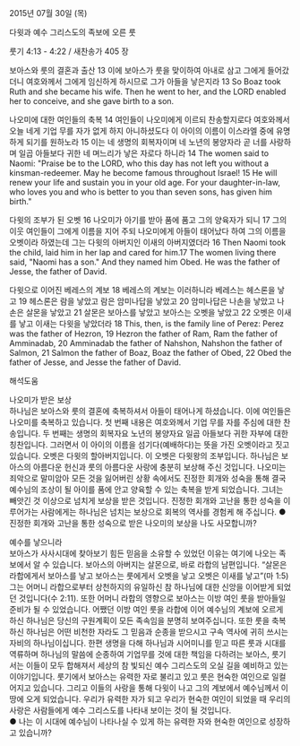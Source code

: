 2015년 07월 30일 (목)

다윗과 예수 그리스도의 족보에 오른 룻 



룻기 4:13 - 4:22 / 새찬송가 405 장


보아스와 룻의 결혼과 출산
13 이에 보아스가 룻을 맞이하여 아내로 삼고 그에게 들어갔더니 여호와께서 그에게 임신하게 하시므로 그가 아들을 낳은지라 
13 So Boaz took Ruth and she became his wife. Then he went to her, and the LORD enabled her to conceive, and she gave birth to a son. 

나오미에 대한 여인들의 축복
14 여인들이 나오미에게 이르되 찬송할지로다 여호와께서 오늘 네게 기업 무를 자가 없게 하지 아니하셨도다 이 아이의 이름이 이스라엘 중에 유명하게 되기를 원하노라 15 이는 네 생명의 회복자이며 네 노년의 봉양자라 곧 너를 사랑하며 일곱 아들보다 귀한 네 며느리가 낳은 자로다 하니라 
14 The women said to Naomi: "Praise be to the LORD, who this day has not left you without a kinsman-redeemer. May he become famous throughout Israel! 15 He will renew your life and sustain you in your old age. For your daughter-in-law, who loves you and who is better to you than seven sons, has given him birth." 

다윗의 조부가 된 오벳
16 나오미가 아기를 받아 품에 품고 그의 양육자가 되니 17 그의 이웃 여인들이 그에게 이름을 지어 주되 나오미에게 아들이 태어났다 하여 그의 이름을 오벳이라 하였는데 그는 다윗의 아버지인 이새의 아버지였더라 
16 Then Naomi took the child, laid him in her lap and cared for him.17 The women living there said, "Naomi has a son." And they named him Obed. He was the father of Jesse, the father of David. 

다윗으로 이어진 베레스의 계보
18 베레스의 계보는 이러하니라 베레스는 헤스론을 낳고 19 헤스론은 람을 낳았고 람은 암미나답을 낳았고 20 암미나답은 나손을 낳았고 나손은 살몬을 낳았고 21 살몬은 보아스를 낳았고 보아스는 오벳을 낳았고 22 오벳은 이새를 낳고 이새는 다윗을 낳았더라
18 This, then, is the family line of Perez: Perez was the father of Hezron, 19 Hezron the father of Ram, Ram the father of Amminadab, 20 Amminadab the father of Nahshon, Nahshon the father of Salmon, 21 Salmon the father of Boaz, Boaz the father of Obed, 22 Obed the father of Jesse, and Jesse the father of David.

해석도움





나오미가 받은 보상  
하나님은 보아스와 룻의 결혼에 축복하셔서 아들이 태어나게 하셨습니다. 
이에 여인들은 나오미를 축복하고 있습니다. 첫 번째 내용은 여호와께서 기업 무를 자를 주심에 대한 찬송입니다. 두 번째는 생명의 회복자요 노년의 봉양자요 일곱 아들보다 귀한 자부에 대한 칭찬입니다. 그러면서 이 아이의 이름을 섬기다(예배하다)는 뜻을 가진 오벳이라고 짓고 있습니다. 오벳은 다윗의 할아버지입니다.  이 오벳은 다윗왕의 조부입니다. 하나님은 보아스의 아름다운 헌신과 룻의 아름다운 사랑에 충분히 보상해 주신 것입니다. 
나오미는 죄악으로 말미암아 모든 것을 잃어버린 상황 속에서도 진정한 회개와 성숙을 통해 결국 예수님의 조상이 될 아이를 품에 안고 양육할 수 있는 축복을 받게 되었습니다. 
그녀는 빼앗긴 것 이상으로 넘치게 보상을 받은 것입니다. 
진정한 회개와 고난을 통한 성숙을 이루어가는 사람에게는 하나님은 넘치는 보상으로 회복의 역사를 경험케 해 주십니다. 
● 진정한 회개와 고난을 통한 성숙으로 받은 나오미의 보상을 나도 사모합니까? 

예수를 낳으니라   
보아스가 사사시대에 찾아보기 힘든 믿음을 소유할 수 있었던 이유는 여기에 나오는 족보에서 알 수 있습니다. 보아스의 아버지는 살몬으로, 바로 라합의 남편입니다. 
“살몬은 라합에게서 보아스를 낳고 보아스는 룻에게서 오벳을 낳고 오벳은 이새를 낳고”(마 1:5)
그는 어머니 라합으로부터 상천하지의 유일하신 참 하나님에 대한 신앙을 이어받게 되었던 것입니다(수 2:11). 또한 어머니 라합의 영향으로 보아스는 이방 여인 룻을 받아들일 준비가 될 수 있었습니다. 
어쨌던 이방 여인 룻을 라합에 이어 예수님의 계보에 오르게 하신 하나님은 당신의 구원계획이 모든 족속임을 분명히 보여주십니다. 또한 룻을 축복하신 하나님은 어떤 비천한 자라도 그 믿음과 순종을 받으시고 구속 역사에 귀히 쓰시는 자비의 하나님이십니다.   한편 생명을 다해 하나님과 시어미니를 믿고 따른 룻과 시대를 역류하며 하나님의 말씀에 순종하여 기업무를 것에 대한 책임을 다하려는 보아스, 룻기서는 이들이 모두 합해져서 세상의 참 빛되신 예수 그리스도의 오실 길을 예비하고 있는 이야기입니다.
룻기에서 보아스는 유력한 자로 불리고 있고 룻은 현숙한 여인으로 일컬어지고 있습니다. 그리고 이들의 사랑을 통해 다윗이 나고 그의 계보에서 예수님께서 이땅에 오게 되었습니다. 우리가 유력한 자가 되고 우리가 현숙한 여인이 되었을 때 우리의 사랑은 사람들에게 예수 그리스도를 나타내 보이는 것이 될 것입니다.   
● 나는 이 시대에 예수님이 나타나실 수 있게 하는 유력한 자와 현숙한 여인으로 성장하고 있습니까?